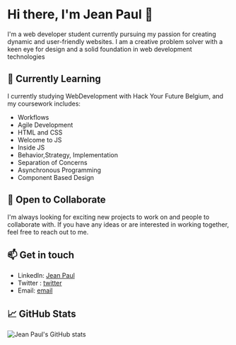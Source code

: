 # Hi there, I'm Jean Paul 👋

I'm a web developer student currently pursuing my passion for creating dynamic
and user-friendly websites. I am a creative problem solver with a keen eye for
design and a solid foundation in web development technologies

## 🌱 Currently Learning

I currently studying WebDevelopment with Hack Your Future Belgium, and my
coursework includes:

- Workflows
- Agile Development
- HTML and CSS
- Welcome to JS
- Inside JS
- Behavior,Strategy, Implementation
- Separation of Concerns
- Asynchronous Programming
- Component Based Design

## 🤝 Open to Collaborate

I'm always looking for exciting new projects to work on and people to
collaborate with. If you have any ideas or are interested in working together,
feel free to reach out to me.

## 📫 Get in touch

- LinkedIn:
  [Jean Paul](https://www.linkedin.com/in/iradukunda-jean-paul-459ba413b)
- Twitter :
  [twitter](https://twitter.com/jay_march10?s=11&t=r4NcRnTEqjzW9K64tmdsRg)
- Email: [email](mailto:jeanpauldev00@gmail.com)

## 📈 GitHub Stats

![Jean Paul's GitHub stats](https://github-readme-stats.vercel.app/api?username=iradukundajp&show_icons=true&theme=radical)
